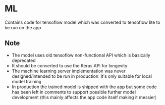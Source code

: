 # ML
Contains code for tensoflow model which was converted to tensoflow lite to be
run on the app

## Note
* The model uses old tensoflow non-functional API which is basically deprecated
* It should be converted to use the Keras API for longevity
* The machine learning server implementation was never designed/intended to be run in production: it's only suitable for local model training
* In production the trained model is shipped with the app but some code has been
left in comments to support possible further model development (this mainly affects the app code itself making it messier)
